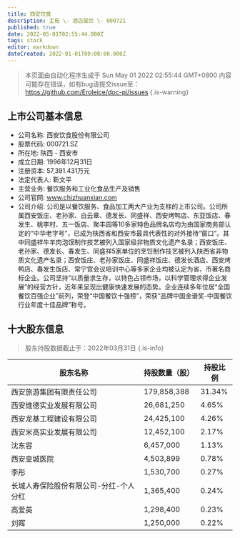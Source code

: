 ```yaml
---
title: 西安饮食
description: 主板 \- 酒店餐饮 \- 000721
published: true
date: 2022-05-01T02:55:44.000Z
tags: stock
editor: markdown
dateCreated: 2022-01-01T00:00:00.000Z
---
```


> 本页面由自动化程序生成于 Sun May 01 2022 02:55:44 GMT+0800
> 内容可能存在错误，如有bug请提交issue至：https://github.com/Eroleice/doc-pi/issues
{.is-warning}

## 上市公司基本信息
- 公司名称: 西安饮食股份有限公司
- 股票代码: 000721.SZ
- 所在地: 陕西 - 西安市
- 成立日期: 1996年12月31日
- 注册资本: 57,391.431万元
- 法定代表人: 靳文平
- 主营业务: 餐饮服务和工业化食品生产及销售
- 公司官网: www.chizhuanxian.com
- 公司介绍: 公司是以餐饮服务、食品加工两大产业为支柱的上市公司。公司所属西安饭庄、老孙家、白云章、德发长、同盛祥、西安烤鸭店、东亚饭店、春发生、桃李村、五一饭店、聚丰园等10多家特色品牌名店均为由国家商务部认定的“中华老字号”，已成为陕西省和西安市最具代表性的对外接待“窗口”。其中同盛祥牛羊肉泡馍制作技艺被列入国家级非物质文化遗产名录；西安饭庄、老孙家、德发长、春发生、同盛祥5家单位的烹饪制作技艺被列入陕西省非物质文化遗产名录；西安饭庄、老孙家饭庄、同盛祥饭庄、德发长酒店、西安烤鸭店、春发生饭店、常宁宫会议培训中心等多家企业均被认定为省、市著名商标企业。公司坚持“以质量求生存，以特色占领市场，以科学管理求得企业发展”的经营方针，近年来呈现出健康快速发展的态势。企业连续多年位居“全国餐饮百强企业”前列，荣登“中国餐饮十强榜”，荣获“品牌中国金谱奖-中国餐饮行业年度十佳品牌”称号。


## 十大股东信息
> 股东持股数据截止于：2022年03月31日
{.is-info}

| 股东名称 | 持股数量（股） | 持股比例 |
| --- | --- | --- |
| 西安旅游集团有限责任公司 | 179,858,388 | 31.34% |
| 西安维德实业发展有限公司 | 26,681,250 | 4.65% |
| 西安龙基工程建设有限公司 | 24,425,100 | 4.26% |
| 西安米高实业发展有限公司 | 12,452,100 | 2.17% |
| 沈东容 | 6,457,000 | 1.13% |
| 西安皇城医院 | 4,503,899 | 0.78% |
| 李彤 | 1,530,700 | 0.27% |
| 长城人寿保险股份有限公司-分红-个人分红 | 1,365,400 | 0.24% |
| 高爱英 | 1,298,400 | 0.23% |
| 刘晖 | 1,250,000 | 0.22% |




